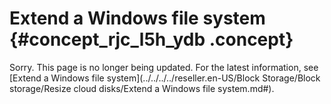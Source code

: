 # Extend a Windows file system {#concept_rjc_l5h_ydb .concept}

Sorry. This page is no longer being updated. For the latest information, see [Extend a Windows file system](../../../../reseller.en-US/Block Storage/Block storage/Resize cloud disks/Extend a Windows file system.md#).

